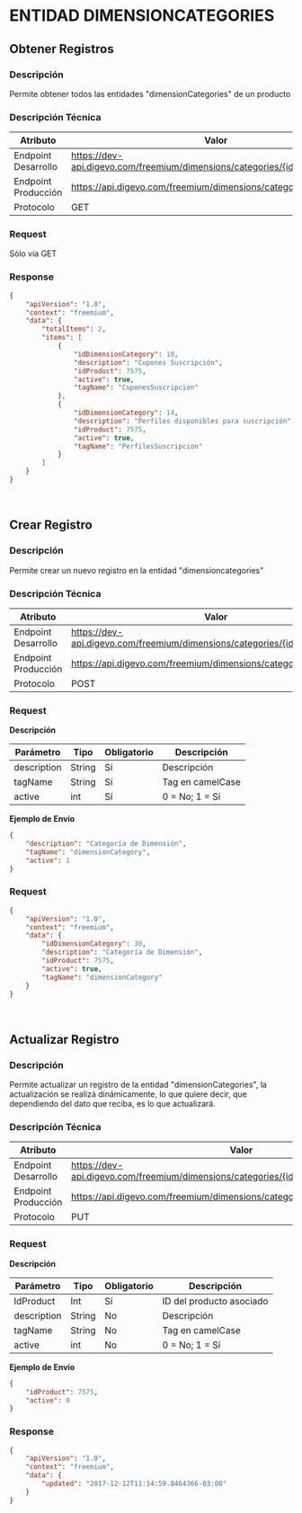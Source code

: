 # ENTIDAD DIMENSIONCATEGORIES

## Obtener Registros

### Descripción

Permite obtener todos las entidades "dimensionCategories" de un producto

### Descripción Técnica

| Atributo            | Valor                                             |
|---------------------|---------------------------------------------------|
| Endpoint Desarrollo | https://dev-api.digevo.com/freemium/dimensions/categories/{idProduct} |
| Endpoint Producción | https://api.digevo.com/freemium/dimensions/categories/{idProduct}     |
| Protocolo           | GET                                               |

### Request

Sólo vía GET

### Response

```json
{
    "apiVersion": "1.0",
    "context": "freemium",
    "data": {
        "totalItems": 2,
        "items": [
            {
                "idDimensionCategory": 10,
                "description": "Cupones Suscripción",
                "idProduct": 7575,
                "active": true,
                "tagName": "CuponesSuscripcion"
            },
            {
                "idDimensionCategory": 14,
                "description": "Perfiles disponibles para suscripción",
                "idProduct": 7575,
                "active": true,
                "tagName": "PerfilesSuscripcion"
            }
        ]
    }
}
```

<br>

## Crear Registro

### Descripción

Permite crear un nuevo registro en la entidad "dimensioncategories"

### Descripción Técnica

| Atributo            | Valor                                             |
|---------------------|---------------------------------------------------|
| Endpoint Desarrollo | https://dev-api.digevo.com/freemium/dimensions/categories/{idProduct} |
| Endpoint Producción | https://api.digevo.com/freemium/dimensions/categories/{idProduct}     |
| Protocolo           | POST                                               |

### Request

**Descripción**

| Parámetro    | Tipo    | Obligatorio | Descripción |
|--------------|---------|-------------|-------------|
| description  | String  | Sí          | Descripción |
| tagName      | String  | Sí          | Tag en camelCase |
| active       | int     | Sí          | 0 = No; 1 = Sí |

**Ejemplo de Envío**

```json
{
	"description": "Categoría de Dimensión",
	"tagName": "dimensionCategory",
	"active": 1
}
```
### Request

```json
{
    "apiVersion": "1.0",
    "context": "freemium",
    "data": {
        "idDimensionCategory": 30,
        "description": "Categoría de Dimensión",
        "idProduct": 7575,
        "active": true,
        "tagName": "dimensionCategory"
    }
}
```

<br>

## Actualizar Registro

### Descripción

Permite actualizar un registro de la entidad "dimensionCategories", la actualización se realizá dinámicamente, lo que quiere decir, que dependiendo del dato que reciba, es lo que actualizará.

### Descripción Técnica

| Atributo            | Valor                                             |
|---------------------|---------------------------------------------------|
| Endpoint Desarrollo | https://dev-api.digevo.com/freemium/dimensions/categories/{idDimensionCategory} |
| Endpoint Producción | https://api.digevo.com/freemium/dimensions/categories/{idDimensionCategory}     |
| Protocolo           | PUT                                               |

### Request

**Descripción**

| Parámetro    | Tipo    | Obligatorio | Descripción |
|--------------|---------|-------------|-------------|
| IdProduct    | Int     | Sí          | ID del producto asociado |
| description  | String  | No          | Descripción |
| tagName      | String  | No          | Tag en camelCase |
| active       | int     | No          | 0 = No; 1 = Sí |

**Ejemplo de Envío**

```json
{
	"idProduct": 7575,
	"active": 0
}
```

### Response

```json
{
    "apiVersion": "1.0",
    "context": "freemium",
    "data": {
        "updated": "2017-12-12T11:14:59.8464366-03:00"
    }
}
```
